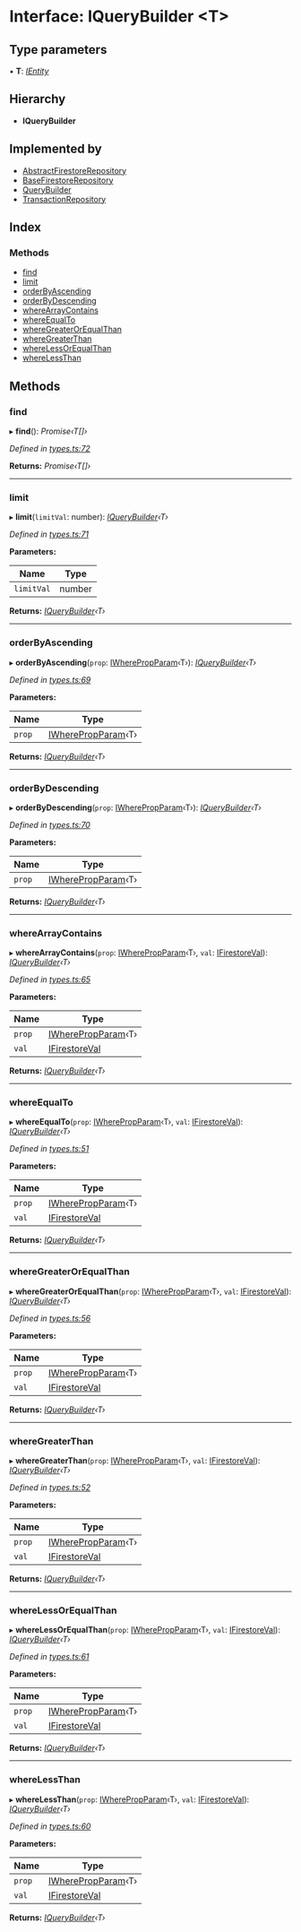 
# Interface: IQueryBuilder <**T**>

## Type parameters

▪ **T**: *[IEntity](ientity.md)*

## Hierarchy

* **IQueryBuilder**

## Implemented by

* [AbstractFirestoreRepository](../classes/abstractfirestorerepository.md)
* [BaseFirestoreRepository](../classes/basefirestorerepository.md)
* [QueryBuilder](../classes/querybuilder.md)
* [TransactionRepository](../classes/transactionrepository.md)

## Index

### Methods

* [find](iquerybuilder.md#find)
* [limit](iquerybuilder.md#limit)
* [orderByAscending](iquerybuilder.md#orderbyascending)
* [orderByDescending](iquerybuilder.md#orderbydescending)
* [whereArrayContains](iquerybuilder.md#wherearraycontains)
* [whereEqualTo](iquerybuilder.md#whereequalto)
* [whereGreaterOrEqualThan](iquerybuilder.md#wheregreaterorequalthan)
* [whereGreaterThan](iquerybuilder.md#wheregreaterthan)
* [whereLessOrEqualThan](iquerybuilder.md#wherelessorequalthan)
* [whereLessThan](iquerybuilder.md#wherelessthan)

## Methods

###  find

▸ **find**(): *Promise‹T[]›*

*Defined in [types.ts:72](https://github.com/wovalle/fireorm/blob/da6b863/src/types.ts#L72)*

**Returns:** *Promise‹T[]›*

___

###  limit

▸ **limit**(`limitVal`: number): *[IQueryBuilder](iquerybuilder.md)‹T›*

*Defined in [types.ts:71](https://github.com/wovalle/fireorm/blob/da6b863/src/types.ts#L71)*

**Parameters:**

Name | Type |
------ | ------ |
`limitVal` | number |

**Returns:** *[IQueryBuilder](iquerybuilder.md)‹T›*

___

###  orderByAscending

▸ **orderByAscending**(`prop`: [IWherePropParam](../globals.md#iwherepropparam)‹T›): *[IQueryBuilder](iquerybuilder.md)‹T›*

*Defined in [types.ts:69](https://github.com/wovalle/fireorm/blob/da6b863/src/types.ts#L69)*

**Parameters:**

Name | Type |
------ | ------ |
`prop` | [IWherePropParam](../globals.md#iwherepropparam)‹T› |

**Returns:** *[IQueryBuilder](iquerybuilder.md)‹T›*

___

###  orderByDescending

▸ **orderByDescending**(`prop`: [IWherePropParam](../globals.md#iwherepropparam)‹T›): *[IQueryBuilder](iquerybuilder.md)‹T›*

*Defined in [types.ts:70](https://github.com/wovalle/fireorm/blob/da6b863/src/types.ts#L70)*

**Parameters:**

Name | Type |
------ | ------ |
`prop` | [IWherePropParam](../globals.md#iwherepropparam)‹T› |

**Returns:** *[IQueryBuilder](iquerybuilder.md)‹T›*

___

###  whereArrayContains

▸ **whereArrayContains**(`prop`: [IWherePropParam](../globals.md#iwherepropparam)‹T›, `val`: [IFirestoreVal](../globals.md#ifirestoreval)): *[IQueryBuilder](iquerybuilder.md)‹T›*

*Defined in [types.ts:65](https://github.com/wovalle/fireorm/blob/da6b863/src/types.ts#L65)*

**Parameters:**

Name | Type |
------ | ------ |
`prop` | [IWherePropParam](../globals.md#iwherepropparam)‹T› |
`val` | [IFirestoreVal](../globals.md#ifirestoreval) |

**Returns:** *[IQueryBuilder](iquerybuilder.md)‹T›*

___

###  whereEqualTo

▸ **whereEqualTo**(`prop`: [IWherePropParam](../globals.md#iwherepropparam)‹T›, `val`: [IFirestoreVal](../globals.md#ifirestoreval)): *[IQueryBuilder](iquerybuilder.md)‹T›*

*Defined in [types.ts:51](https://github.com/wovalle/fireorm/blob/da6b863/src/types.ts#L51)*

**Parameters:**

Name | Type |
------ | ------ |
`prop` | [IWherePropParam](../globals.md#iwherepropparam)‹T› |
`val` | [IFirestoreVal](../globals.md#ifirestoreval) |

**Returns:** *[IQueryBuilder](iquerybuilder.md)‹T›*

___

###  whereGreaterOrEqualThan

▸ **whereGreaterOrEqualThan**(`prop`: [IWherePropParam](../globals.md#iwherepropparam)‹T›, `val`: [IFirestoreVal](../globals.md#ifirestoreval)): *[IQueryBuilder](iquerybuilder.md)‹T›*

*Defined in [types.ts:56](https://github.com/wovalle/fireorm/blob/da6b863/src/types.ts#L56)*

**Parameters:**

Name | Type |
------ | ------ |
`prop` | [IWherePropParam](../globals.md#iwherepropparam)‹T› |
`val` | [IFirestoreVal](../globals.md#ifirestoreval) |

**Returns:** *[IQueryBuilder](iquerybuilder.md)‹T›*

___

###  whereGreaterThan

▸ **whereGreaterThan**(`prop`: [IWherePropParam](../globals.md#iwherepropparam)‹T›, `val`: [IFirestoreVal](../globals.md#ifirestoreval)): *[IQueryBuilder](iquerybuilder.md)‹T›*

*Defined in [types.ts:52](https://github.com/wovalle/fireorm/blob/da6b863/src/types.ts#L52)*

**Parameters:**

Name | Type |
------ | ------ |
`prop` | [IWherePropParam](../globals.md#iwherepropparam)‹T› |
`val` | [IFirestoreVal](../globals.md#ifirestoreval) |

**Returns:** *[IQueryBuilder](iquerybuilder.md)‹T›*

___

###  whereLessOrEqualThan

▸ **whereLessOrEqualThan**(`prop`: [IWherePropParam](../globals.md#iwherepropparam)‹T›, `val`: [IFirestoreVal](../globals.md#ifirestoreval)): *[IQueryBuilder](iquerybuilder.md)‹T›*

*Defined in [types.ts:61](https://github.com/wovalle/fireorm/blob/da6b863/src/types.ts#L61)*

**Parameters:**

Name | Type |
------ | ------ |
`prop` | [IWherePropParam](../globals.md#iwherepropparam)‹T› |
`val` | [IFirestoreVal](../globals.md#ifirestoreval) |

**Returns:** *[IQueryBuilder](iquerybuilder.md)‹T›*

___

###  whereLessThan

▸ **whereLessThan**(`prop`: [IWherePropParam](../globals.md#iwherepropparam)‹T›, `val`: [IFirestoreVal](../globals.md#ifirestoreval)): *[IQueryBuilder](iquerybuilder.md)‹T›*

*Defined in [types.ts:60](https://github.com/wovalle/fireorm/blob/da6b863/src/types.ts#L60)*

**Parameters:**

Name | Type |
------ | ------ |
`prop` | [IWherePropParam](../globals.md#iwherepropparam)‹T› |
`val` | [IFirestoreVal](../globals.md#ifirestoreval) |

**Returns:** *[IQueryBuilder](iquerybuilder.md)‹T›*
